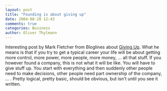 ```yaml
---
layout: post
title: "Founding is about giving up"
date: 2004-08-20 12:43
comments: true
categories: Business
author: Oliver Thylmann
---
```



Interesting post by Mark Fletcher from Bloglines about [Giving Up](http://www.wingedpig.com/archives/000169.html). What he means is that if you try to get a typical career your life will be about getting more control, more power, more people, more money, ... all that stuff. If you however found a company, this is not what it will be like. You will have to give stuff up. You start with everything and then suddenly other people need to make decisions, other people need part ownership of the company, ... . Pretty logical, pretty basic, should be obvious, but isn't until you see it written.

